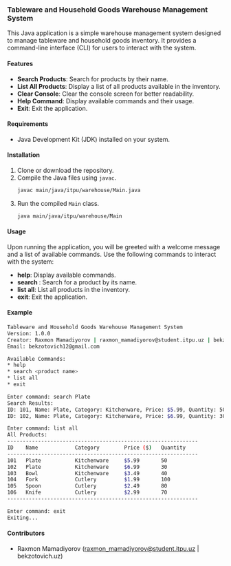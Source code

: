 ### Tableware and Household Goods Warehouse Management System

This Java application is a simple warehouse management system designed to manage tableware and household goods inventory. It provides a command-line interface (CLI) for users to interact with the system.

#### Features

- **Search Products**: Search for products by their name.
- **List All Products**: Display a list of all products available in the inventory.
- **Clear Console**: Clear the console screen for better readability.
- **Help Command**: Display available commands and their usage.
- **Exit**: Exit the application.

#### Requirements

- Java Development Kit (JDK) installed on your system.

#### Installation

1. Clone or download the repository.
2. Compile the Java files using `javac`.
   ```bash
   javac main/java/itpu/warehouse/Main.java
   ```
3. Run the compiled `Main` class.
   ```bash
   java main/java/itpu/warehouse/Main
   ```

#### Usage

Upon running the application, you will be greeted with a welcome message and a list of available commands. Use the following commands to interact with the system:

- **help**: Display available commands.
- **search <product name>**: Search for a product by its name.
- **list all**: List all products in the inventory.
- **exit**: Exit the application.

#### Example

```bash
Tableware and Household Goods Warehouse Management System
Version: 1.0.0
Creator: Raxmon Mamadiyorov | raxmon_mamadiyorov@student.itpu.uz | bekzotovich.uz
Email: bekzotovich12@gmail.com

Available Commands:
* help
* search <product name>
* list all
* exit

Enter command: search Plate
Search Results:
ID: 101, Name: Plate, Category: Kitchenware, Price: $5.99, Quantity: 50
ID: 102, Name: Plate, Category: Kitchenware, Price: $6.99, Quantity: 30

Enter command: list all
All Products:
--------------------------------------------------------------
ID    Name            Category        Price ($)   Quantity
--------------------------------------------------------------
101   Plate           Kitchenware     $5.99       50
102   Plate           Kitchenware     $6.99       30
103   Bowl            Kitchenware     $3.49       40
104   Fork            Cutlery         $1.99       100
105   Spoon           Cutlery         $2.49       80
106   Knife           Cutlery         $2.99       70
--------------------------------------------------------------

Enter command: exit
Exiting...
```

#### Contributors

- Raxmon Mamadiyorov (raxmon_mamadiyorov@student.itpu.uz | bekzotovich.uz)
